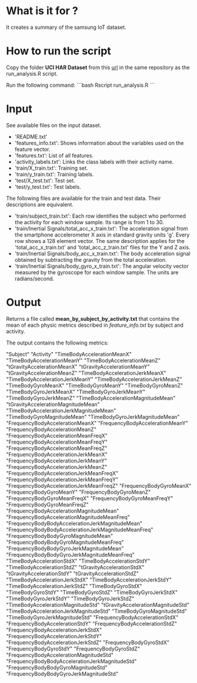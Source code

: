 # What is it for ?

It creates a summary of the samsung IoT dataset.

# How to run the script

Copy the folder **UCI HAR Dataset** from this [url](https://d396qusza40orc.cloudfront.net/getdata%2Fprojectfiles%2FUCI%20HAR%20Dataset.zip) in the same repository as the run_analysis.R script.

Run the following command:
´´´bash
Rscript run_analysis.R
´´´
# Input

See available files on the input dataset.
* 'README.txt'
* 'features_info.txt': Shows information about the variables used on the feature vector.
* 'features.txt': List of all features.
* 'activity_labels.txt': Links the class labels with their activity name.
* 'train/X_train.txt': Training set.
* 'train/y_train.txt': Training labels.
* 'test/X_test.txt': Test set.
* 'test/y_test.txt': Test labels.

The following files are available for the train and test data. Their descriptions are equivalent. 

* 'train/subject_train.txt': Each row identifies the subject who performed the activity for each window sample. Its range is from 1 to 30. 
* 'train/Inertial Signals/total_acc_x_train.txt': The acceleration signal from the smartphone accelerometer X axis in standard gravity units 'g'. Every row shows a 128 element vector. The same description applies for the 'total_acc_x_train.txt' and 'total_acc_z_train.txt' files for the Y and Z axis. 
* 'train/Inertial Signals/body_acc_x_train.txt': The body acceleration signal obtained by subtracting the gravity from the total acceleration. 
* 'train/Inertial Signals/body_gyro_x_train.txt': The angular velocity vector measured by the gyroscope for each window sample. The units are radians/second. 

# Output

Returns a file called **mean_by_subject_by_activity.txt** that contains the mean of each physic metrics described in _feature\_info.txt_ by subject and activity.

The output contains the following metrics:

"Subject" "Activity" "TimeBodyAccelerationMeanX" "TimeBodyAccelerationMeanY" "TimeBodyAccelerationMeanZ" "tGravityAccelerationMeanX" "tGravityAccelerationMeanY" "tGravityAccelerationMeanZ" "TimeBodyAccelerationJerkMeanX" "TimeBodyAccelerationJerkMeanY" "TimeBodyAccelerationJerkMeanZ" "TimeBodyGyroMeanX" "TimeBodyGyroMeanY" "TimeBodyGyroMeanZ" "TimeBodyGyroJerkMeanX" "TimeBodyGyroJerkMeanY" "TimeBodyGyroJerkMeanZ" "TimeBodyAccelerationMagnitudeMean" "tGravityAccelerationMagnitudeMean" "TimeBodyAccelerationJerkMagnitudeMean" "TimeBodyGyroMagnitudeMean" "TimeBodyGyroJerkMagnitudeMean" "FrequencyBodyAccelerationMeanX" "FrequencyBodyAccelerationMeanY" "FrequencyBodyAccelerationMeanZ" "FrequencyBodyAccelerationMeanFreqX" "FrequencyBodyAccelerationMeanFreqY" "FrequencyBodyAccelerationMeanFreqZ" "FrequencyBodyAccelerationJerkMeanX" "FrequencyBodyAccelerationJerkMeanY" "FrequencyBodyAccelerationJerkMeanZ" "FrequencyBodyAccelerationJerkMeanFreqX" "FrequencyBodyAccelerationJerkMeanFreqY" "FrequencyBodyAccelerationJerkMeanFreqZ" "FrequencyBodyGyroMeanX" "FrequencyBodyGyroMeanY" "FrequencyBodyGyroMeanZ" "FrequencyBodyGyroMeanFreqX" "FrequencyBodyGyroMeanFreqY" "FrequencyBodyGyroMeanFreqZ" "FrequencyBodyAccelerationMagnitudeMean" "FrequencyBodyAccelerationMagnitudeMeanFreq" "FrequencyBodyBodyAccelerationJerkMagnitudeMean" "FrequencyBodyBodyAccelerationJerkMagnitudeMeanFreq" "FrequencyBodyBodyGyroMagnitudeMean" "FrequencyBodyBodyGyroMagnitudeMeanFreq" "FrequencyBodyBodyGyroJerkMagnitudeMean" "FrequencyBodyBodyGyroJerkMagnitudeMeanFreq" "TimeBodyAccelerationStdX" "TimeBodyAccelerationStdY" "TimeBodyAccelerationStdZ" "tGravityAccelerationStdX" "tGravityAccelerationStdY" "tGravityAccelerationStdZ" "TimeBodyAccelerationJerkStdX" "TimeBodyAccelerationJerkStdY" "TimeBodyAccelerationJerkStdZ" "TimeBodyGyroStdX" "TimeBodyGyroStdY" "TimeBodyGyroStdZ" "TimeBodyGyroJerkStdX" "TimeBodyGyroJerkStdY" "TimeBodyGyroJerkStdZ" "TimeBodyAccelerationMagnitudeStd" "tGravityAccelerationMagnitudeStd" "TimeBodyAccelerationJerkMagnitudeStd" "TimeBodyGyroMagnitudeStd" "TimeBodyGyroJerkMagnitudeStd" "FrequencyBodyAccelerationStdX" "FrequencyBodyAccelerationStdY" "FrequencyBodyAccelerationStdZ" "FrequencyBodyAccelerationJerkStdX" "FrequencyBodyAccelerationJerkStdY" "FrequencyBodyAccelerationJerkStdZ" "FrequencyBodyGyroStdX" "FrequencyBodyGyroStdY" "FrequencyBodyGyroStdZ" "FrequencyBodyAccelerationMagnitudeStd" "FrequencyBodyBodyAccelerationJerkMagnitudeStd" "FrequencyBodyBodyGyroMagnitudeStd" "FrequencyBodyBodyGyroJerkMagnitudeStd"

